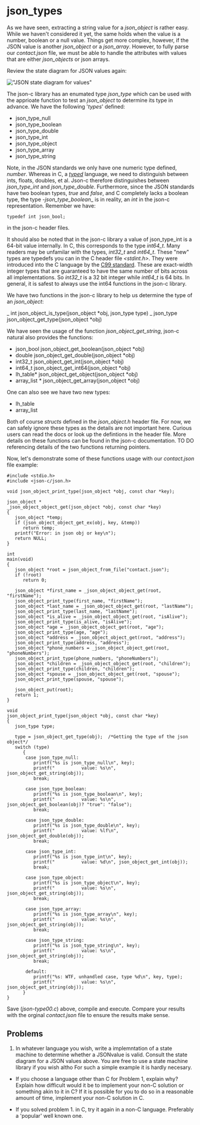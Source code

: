 # json_types

As we have seen, extracting a string value for a _*json\_object*_ is rather easy. While we haven't considered it yet, the same holds when the value is a number, boolean or a null value. Things get more complex, however, if the JSON value is another _*json_object*_ or a _*json_array*_. However, to fully parse our _*contact.json*_ file, we must be able to handle the attributes with values that are either _*json_objects*_ or json arrays.

Review the state diagram for JSON values again:

!["JSON state diagram for values"](/src/EFL/CookBook/json-c/value.png)

The json-c library has an enumated type _*json\_type*_ which can be used with the apprioate function to test an _*json_object*_ to determine its type in advance. We have the following '_types_' defined:

- json_type_null
- json_type_boolean
- json_type_double
- json_type_int
- json_type_object
- json_type_array
- json_type_string

Note, in the JSON standards we only have one numeric type defined, _number_. Whereas in C, a [_typed_](https://en.wikipedia.org/wiki/Strong_and_weak_typing) language, we need to distinguish between ints, floats, doubles, et al. Json-c therefore distinguishes between _*json_type_int*_ and _*json_type_double*_. Furthermore, since the JSON standards have two boolean types, _true_ and _false_, and C completely lacks a boolean type, the type -*json_type_boolean*_ is in reality, an *int* in the json-c representation. Remember we have:

```
typedef int json_bool;
```

in the json-c header files.

It should also be noted that in the json-c library a value of json_type_int is a 64-bit value internally. In C, this corresponds to the type *int64\_t*. Many readers may be unfamilar with the types, *int32\_t* and *int64\_t*. These "new" types are typedefs you can in the C header file *<stdint.h>*. They were introduced into the C language by the [C99 standard](https://en.wikipedia.org/wiki/C99). These are exact-width integer types that are guaranteed to have the same number of bits across all implementations. So *int32\_t* is a 32 bit integer while *int64\_t* is 64 bits. In general, it is safest to always use the int64 functions in the json-c library.

We have two functions in the json-c library to help us determine the type of an _*json_object*_:

_ int json_object_is_type(json_object \*obj, json_type type)
_ json_type json_object_get_type(json_object \*obj)

We have seen the usage of the function _*json_object_get_string*_, json-c natural also provides the functions:

- json_bool     json_object_get_boolean(json_object *obj)
- double        json_object_get_double(json_object *obj)
- int32_t       json_object_get_int(json_object *obj)
- int64_t       json_object_get_int64(json_object *obj)
- lh_table*     json_object_get_object(json_object *obj)
- array_list *  json_object_get_array(json_object *obj)

One can also see we have two new types:

- lh_table
- array_list

Both of course *structs* defined in the _*json_object.h*_ header file. For now, we can safely ignore these types as the details are not important here. Curious users can read the docs or look up the defintions in the header file. More details on these functions can be found in the json-c documentation. TO DO referencing details of the two functions returning pointers.

Now, let's demonstrate some of these functions usage with our _*contact.json*_ file example:

```
#include <stdio.h>
#include <json-c/json.h>

void json_object_print_type(json_object *obj, const char *key);

json_object *
_json_object_object_get(json_object *obj, const char *key)
{
   json_object *temp;
   if (json_object_object_get_ex(obj, key, &temp))
      return temp;
   printf("Error: in json obj or key\n");
   return NULL;
}

int
main(void)
{
   json_object *root = json_object_from_file("contact.json");
   if (!root)
      return 0;

   json_object *first_name = _json_object_object_get(root, "firstName");
   json_object_print_type(first_name, "firstName");
   json_object *last_name = _json_object_object_get(root, "lastName");
   json_object_print_type(last_name, "lastName");
   json_object *is_alive = _json_object_object_get(root, "isAlive");
   json_object_print_type(is_alive, "isAlive");
   json_object *age = _json_object_object_get(root, "age");
   json_object_print_type(age, "age");
   json_object *address = _json_object_object_get(root, "address");
   json_object_print_type(address, "address");
   json_object *phone_numbers = _json_object_object_get(root, "phoneNumbers");
   json_object_print_type(phone_numbers, "phoneNumbers");
   json_object *children = _json_object_object_get(root, "children");
   json_object_print_type(children, "children");
   json_object *spouse = _json_object_object_get(root, "spouse");
   json_object_print_type(spouse, "spouse");

   json_object_put(root);
   return 1;
}

void
json_object_print_type(json_object *obj, const char *key)
{
   json_type type;

   type = json_object_get_type(obj);  /*Getting the type of the json object*/
   switch (type)
      {
       case json_type_null:
          printf("%s is json_type_null\n", key);
          printf("          value: %s\n", json_object_get_string(obj));
          break;

       case json_type_boolean:
          printf("%s is json_type_boolean\n", key);
          printf("          value: %s\n", json_object_get_boolean(obj)? "true": "false");
          break;

       case json_type_double:
          printf("%s is json_type_double\n", key);
          printf("          value: %lf\n", json_object_get_double(obj));
          break;

       case json_type_int:
          printf("%s is json_type_int\n", key);
          printf("          value: %d\n", json_object_get_int(obj));
          break;

       case json_type_object:
          printf("%s is json_type_object\n", key);
          printf("          value: %s\n", json_object_get_string(obj));
          break;

       case json_type_array:
          printf("%s is json_type_array\n", key);
          printf("          value: %s\n", json_object_get_string(obj));
          break;

       case json_type_string:
          printf("%s is json_type_string\n", key);
          printf("          value: %s\n", json_object_get_string(obj));
          break;

       default:
          printf("%s: WTF, unhandled case, type %d\n", key, type);
          printf("          value: %s\n", json_object_get_string(obj));
      }
}

```

Save (_*json-type00.c*_) above, compile and execute. Compare your results with the orginal _*contact.json*_ file to ensure the results make sense.

## Problems

1. In whatever language you wish, write a implemntation of a state machine to determine whether a JSONvalue is valid. Consult the state diagram for a JSON values above. You are free to use a state machine library if you wish altho For such a simple example it is hardly necesary.

- If you choose a language other than C for Problem 1, explain why? Explain how difficult would it be to implement your non-C solution or something akin to it in C? If it is possible for you to do so in a reasonable amount of time, implement your non-C solution in C.

- If you solved problem 1. in C, try it again in a non-C language. Preferably a 'popular' well known one. 

